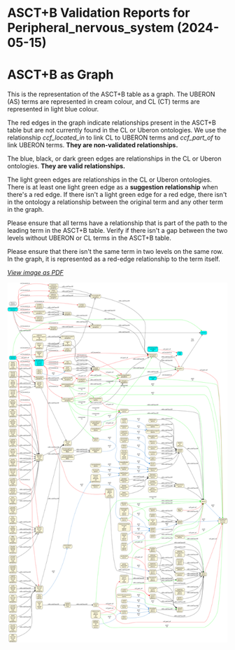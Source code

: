 
ASCT+B Validation Reports for Peripheral_nervous_system (2024-05-15)
====================================================================

# ASCT+B as Graph


This is the representation of the ASCT+B table as a graph. The UBERON (AS) terms are represented in cream colour, and CL (CT) terms are represented in light blue colour.

The red edges in the graph indicate relationships present in the ASCT+B table but are not currently found in the CL or Uberon ontologies. We use the relationship *ccf_located_in* to link CL to UBERON terms and *ccf_part_of* to link UBERON terms. **They are non-validated relationships.**

The blue, black, or dark green edges are relationships in the CL or Uberon ontologies. **They are valid relationships.**

The light green edges are relationships in the CL or Uberon ontologies. There is at least one light green edge as a **suggestion relationship** when there's a red edge. If there isn't a light green edge for a red edge, there isn't in the ontology a relationship between the original term and any other term in the graph.

Please ensure that all terms have a relationship that is part of the path to the leading term in the ASCT+B table. Verify if there isn't a gap between the two levels without UBERON or CL terms in the ASCT+B table.

Please ensure that there isn't the same term in two levels on the same row. In the graph, it is represented as a red-edge relationship to the term itself.

[*View image as PDF*](assets/ccf_Peripheral_nervous_system_graph.pdf)

![Peripheral_nervous_system ASCT+B table in graph](assets/ccf_Peripheral_nervous_system_graph.png)
